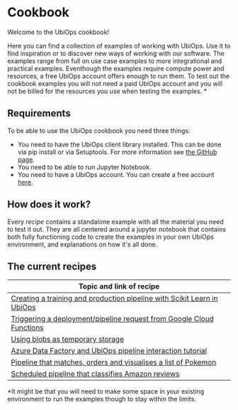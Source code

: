 # Cookbook

Welcome to the UbiOps cookbook!

Here you can find a collection of examples of working with UbiOps. Use it to find inspiration or to discover new ways of
working with our software. The examples range from full on use case examples to more integrational and practical
examples. 
Eventhough the examples require compute power and resources, a free UbiOps account offers enough to run them. To test out
the cookbook examples you will not need a paid UbiOps account and you will not be billed for the resources you use when 
testing the examples. *


## Requirements

To be able to use the UbiOps cookbook you need three things:
- You need to have the UbiOps client library installed. This can be done via pip install or via Setuptools. For more 
information see [the GitHub page](https://github.com/UbiOps/client-library-python).
- You need to be able to run Jupyter Notebook.
- You need to have a UbiOps account. You can create a free account [here](https://app.ubiops.com/sign-up).


## How does it work?

Every *recipe* contains a standalone example with all the material you need to test it out. They are all centered around 
a jupyter notebook that contains both fully functioning code to create the examples in your own UbiOps environment, and 
explanations on how it's all done. 


## The current recipes

| Topic and link of recipe                                                                                                  |
|---------------------------------------------------------------------------------------------------------------------------|
| [Creating a training and production pipeline with Scikit Learn in UbiOps](scikit-deployment/README.md)                    | 
| [Triggering a deployment/pipeline request from Google Cloud Functions](google-cloud-functions-triggered-request/README.md)|
| [Using blobs as temporary storage](blobs-temporary-storage/README.md)                                                     |
| [Azure Data Factory and UbiOps pipeline interaction tutorial](azure-data-factory/README.md)                               |
| [Pipeline that matches, orders and visualises a list of Pokemon](pokemonpipeline/Readme.md)                               |
| [Scheduled pipeline that classifies Amazon reviews](amazon-review-pipeline/README.md)                                     |

*It might be that you will need to make some space in your existing environment to run the examples though to stay 
within the limits.
